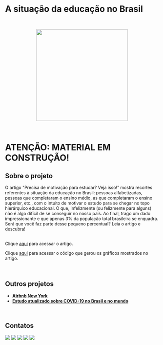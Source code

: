 # A situação da educação no Brasil
<br/>

<p align="center">
  <img src="students.jpg" height=300px>
</p>
<br/>

# ATENÇÃO: MATERIAL EM CONSTRUÇÃO!

## Sobre o projeto
O artigo "Precisa de motivação para estudar? Veja isso!" mostra recortes referentes à situação da educação no Brasil: pessoas alfabetizadas, pessoas que completaram o ensino médio, as que completaram o ensino superior, etc.,  com o intuito de motivar o estudo para se chegar no topo hierárquico educacional. O que, infelizmente (ou felizmente para alguns) não é algo difícil de se conseguir no nosso país. Ao final, trago um dado impressionante e que apenas 3% da população total brasileira se enquadra. Será que você faz parte desse pequeno percentual? Leia o artigo e descubra!
<br/>
<br/>

Clique [aqui](https://medium.com/@loffredo.ds/como-criar-um-gr%C3%A1fico-animado-com-o-bar-chart-race-878a0e693246) para acessar o artigo.

Clique [aqui](https://github.com/raffaloffredo/bar_chart_race/blob/main/%5BLoffredoDS%5D_Como_criar_um_gr%C3%A1fico_animado_com_o_Bar_Chart%C2%A0Race.ipynb) para acessar o código que gerou os gráficos mostrados no artigo.
<br/>
<br/>
<br/>

## Outros projetos
* **[Airbnb New York](https://github.com/raffaloffredo/airbnb_new_york_portuguese)**
* **[Estudo atualizado sobre COVID-19 no Brasil e no mundo](https://github.com/raffaloffredo/covid_2023_portuguese)**
<br/>

 ## Contatos
<div>
  <a href="https://www.linkedin.com/in/raffaela-loffredo/?locale=en_US" target="_blank"><img src="https://img.shields.io/badge/-LinkedIn-%230077B5?style=for-the-badge&logo=linkedin&logoColor=white" target="_blank"></a>
  <a href="https://sites.google.com/view/loffredo/" target="_blank"><img src="https://img.shields.io/badge/website-000000?style=for-the-badge&logo=About.me&logoColor=white"></a>
  <a href = "mailto:raffaloffredo@protonmail.com"><img src="https://img.shields.io/badge/ProtonMail-8B89CC?style=for-the-badge&logo=protonmail&logoColor=white" target="_blank"></a>
  <a href="https://instagram.com/loffredo.ds" target="_blank"><img src="https://img.shields.io/badge/-Instagram-%23E4405F?style=for-the-badge&logo=instagram&logoColor=white" target="_blank"></a>
  <a href="https://medium.com/@loffredo.ds" target="_blank"><img src="https://img.shields.io/badge/Medium-12100E?style=for-the-badge&logo=medium&logoColor=white"></a>
</div>
